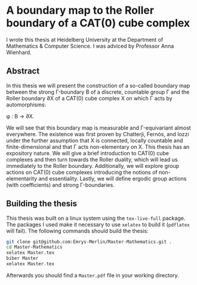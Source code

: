 A boundary map to the Roller boundary of a CAT(0) cube complex
====================================================================

I wrote this thesis at Heidelberg University at the Department of Mathematics & Computer Science. I was adviced by Professor Anna Wienhard. 

Abstract
---------


In this thesis we will present the construction of a so-called boundary map between the
strong Γ-boundary B of a discrete, countable group Γ and the Roller boundary ∂X of a
CAT(0) cube complex X on which Γ acts by automorphisms:

φ : B → ∂X.

We will see that this boundary map is measurable and Γ-equivariant almost everywhere.
The existence was first proven by Chatterji, Fernós, and Iozzi under the further
assumption that X is connected, locally countable and finite-dimensional and that Γ acts
non-elementary on X.
This thesis has an expository nature. We will give a brief introduction to CAT(0) cube
complexes and then turn towards the Roller duality, which will lead us immediately to the
Roller boundary. Additionally, we will explore group actions on CAT(0) cube complexes
introducing the notions of non-elementarity and essentiality. Lastly, we will define ergodic
group actions (with coefficients) and strong Γ-boundaries.

Building the thesis
-------------------

This thesis was built on a linux system using the `tex-live-full` package. The packages I used make it necessary to use `xelatex` to build it (`pdflatex` will fail). The following commands should build the thesis:
```bash
git clone git@github.com:Emrys-Merlin/Master-Mathematics.git .
cd Master-Mathematics
xelatex Master.tex
biber Master
xelatex Master.tex
```
Afterwards you should find a `Master.pdf` file in your working directory.
